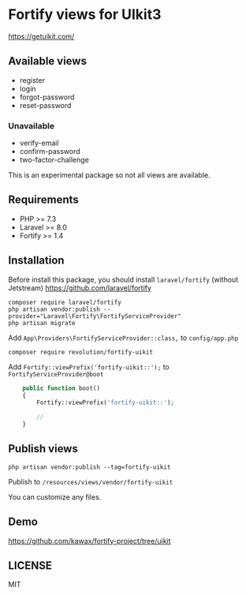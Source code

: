 # Fortify views for UIkit3

https://getuikit.com/

## Available views
- register
- login
- forgot-password
- reset-password

### Unavailable
- verify-email
- confirm-password
- two-factor-challenge

This is an experimental package so not all views are available.

## Requirements
- PHP >= 7.3
- Laravel >= 8.0
- Fortify >= 1.4

## Installation
Before install this package, you should install `laravel/fortify` (without Jetstream)
https://github.com/laravel/fortify

```
composer require laravel/fortify
php artisan vendor:publish --provider="Laravel\Fortify\FortifyServiceProvider"
php artisan migrate
```

Add `App\Providers\FortifyServiceProvider::class,` to `config/app.php`

```
composer require revolution/fortify-uikit
```

Add `Fortify::viewPrefix('fortify-uikit::');` to `FortifyServiceProvider@boot`

```php
    public function boot()
    {
        Fortify::viewPrefix('fortify-uikit::');

        //
    }
```

## Publish views

```
php artisan vendor:publish --tag=fortify-uikit
```

Publish to `/resources/views/vendor/fortify-uikit`

You can customize any files.

## Demo
https://github.com/kawax/fortify-project/tree/uikit

## LICENSE
MIT  
